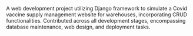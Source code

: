 A web development project utilizing Django framework to simulate a Covid vaccine supply management website for warehouses, incorporating CRUD functionalities. Contributed across all development stages, encompassing database maintenance, web design, and deployment tasks.
